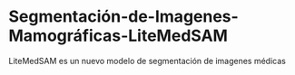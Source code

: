 # Segmentación-de-Imagenes-Mamográficas-LiteMedSAM
LiteMedSAM  es un nuevo modelo de segmentación de imagenes médicas
